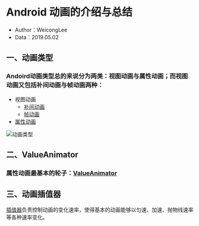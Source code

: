# Android 动画的介绍与总结
- Author：WeicongLee
- Data：2019.05.02

## **一、动画类型**
### Andoird动画类型总的来说分为两类：视图动画与属性动画；而视图动画又包括补间动画与帧动画两种：
- 视图动画
   - [补间动画](https://github.com/OuFungWah/TentcooStudio-Android/blob/studio_lee/2019/03.09/%E6%9D%8E%E7%82%9C%E8%81%AA/%E8%A1%A5%E9%97%B4%E5%8A%A8%E7%94%BB.md)
   - [帧动画](https://github.com/OuFungWah/TentcooStudio-Android/blob/studio_lee/2019/03.09/%E6%9D%8E%E7%82%9C%E8%81%AA/%E5%B8%A7%E5%8A%A8%E7%94%BB.md)
- [属性动画](https://github.com/OuFungWah/TentcooStudio-Android/blob/studio_lee/2019/03.09/%E6%9D%8E%E7%82%9C%E8%81%AA/%E5%B1%9E%E6%80%A7%E5%8A%A8%E7%94%BB.md)


![动画类型](https://github.com/OuFungWah/TentcooStudio-Android/blob/studio_lee/2019/03.09/%E6%9D%8E%E7%82%9C%E8%81%AA/image/%E5%8A%A8%E7%94%BB%E7%B1%BB%E5%9E%8B.png)

## **二、ValueAnimator**
### 属性动画最基本的轮子：[ValueAnimator](https://github.com/OuFungWah/TentcooStudio-Android/blob/studio_lee/2019/03.09/%E6%9D%8E%E7%82%9C%E8%81%AA/ValueAnimator.md)

## **三、动画插值器**
[插值器](https://github.com/OuFungWah/TentcooStudio-Android/blob/studio_lee/2019/03.09/%E6%9D%8E%E7%82%9C%E8%81%AA/%E6%8F%92%E5%80%BC%E5%99%A8%E7%B1%BB%E5%9E%8B.md)负责控制动画的变化速率，使得基本的动画能够以匀速、加速、抛物线速率等各种速率变化。